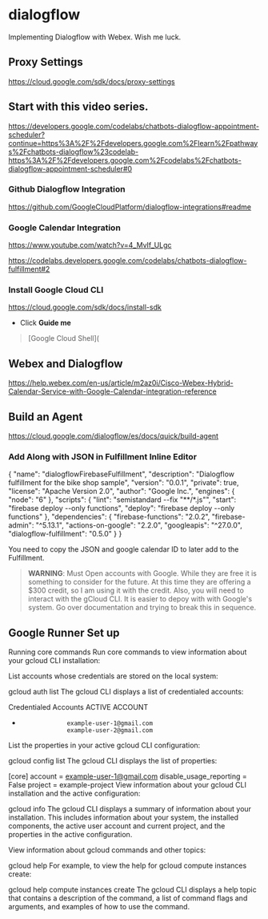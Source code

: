 # dialogflow
Implementing Dialogflow with Webex. Wish me luck.

## Proxy Settings
https://cloud.google.com/sdk/docs/proxy-settings

## Start with this video series. 

https://developers.google.com/codelabs/chatbots-dialogflow-appointment-scheduler?continue=https%3A%2F%2Fdevelopers.google.com%2Flearn%2Fpathways%2Fchatbots-dialogflow%23codelab-https%3A%2F%2Fdevelopers.google.com%2Fcodelabs%2Fchatbots-dialogflow-appointment-scheduler#0

### Github Dialogflow Integration 

https://github.com/GoogleCloudPlatform/dialogflow-integrations#readme

### Google Calendar Integration

https://www.youtube.com/watch?v=4_MvIf_ULgc

https://codelabs.developers.google.com/codelabs/chatbots-dialogflow-fulfillment#2

### Install Google Cloud CLI

https://cloud.google.com/sdk/docs/install-sdk

* Click **Guide me**
>[Google Cloud Shell](

## Webex and Dialogflow

https://help.webex.com/en-us/article/m2az0i/Cisco-Webex-Hybrid-Calendar-Service-with-Google-Calendar-integration-reference

## Build an Agent

https://cloud.google.com/dialogflow/es/docs/quick/build-agent

### Add Along with JSON in Fulfillment Inline Editor

{
  "name": "dialogflowFirebaseFulfillment",
  "description": "Dialogflow fulfillment for the bike shop sample",
  "version": "0.0.1",
  "private": true,
  "license": "Apache Version 2.0",
  "author": "Google Inc.",
  "engines": {
    "node": "6"
  },
  "scripts": {
    "lint": "semistandard --fix \"**/*.js\"",
    "start": "firebase deploy --only functions",
    "deploy": "firebase deploy --only functions"
  },
  "dependencies": {
    "firebase-functions": "2.0.2",
    "firebase-admin": "^5.13.1",
    "actions-on-google": "2.2.0", 
    "googleapis": "^27.0.0",
    "dialogflow-fulfillment": "0.5.0"
  }
}

You need to copy the JSON and google calendar ID to later add to the Fulfillment. 
>**WARNING**: Must Open accounts with Google. While they are free it is something to consider for the future. At this time they are offering a $300 credit, so I am using it with the credit. Also, you will need to interact with the gCloud CLI. It is easier to depoy with with Google's system.
>Go over documentation and trying to break this in sequence.

## Google Runner Set up

Running core commands
Run core commands to view information about your gcloud CLI installation:

List accounts whose credentials are stored on the local system:


gcloud auth list
The gcloud CLI displays a list of credentialed accounts:


Credentialed Accounts
ACTIVE             ACCOUNT
*                  example-user-1@gmail.com
                   example-user-2@gmail.com
List the properties in your active gcloud CLI configuration:


gcloud config list
The gcloud CLI displays the list of properties:


[core]
account = example-user-1@gmail.com
disable_usage_reporting = False
project = example-project
View information about your gcloud CLI installation and the active configuration:


gcloud info
The gcloud CLI displays a summary of information about your installation. This includes information about your system, the installed components, the active user account and current project, and the properties in the active configuration.

View information about gcloud commands and other topics:


gcloud help
For example, to view the help for gcloud compute instances create:


gcloud help compute instances create
The gcloud CLI displays a help topic that contains a description of the command, a list of command flags and arguments, and examples of how to use the command.

